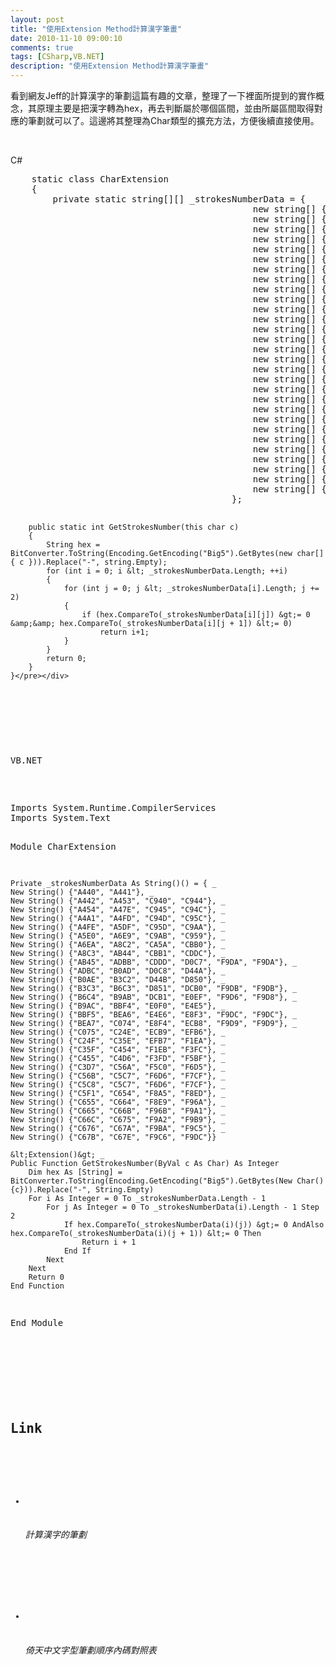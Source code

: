 ```yaml
---
layout: post
title: "使用Extension Method計算漢字筆畫"
date: 2010-11-10 09:00:10
comments: true
tags: [CSharp,VB.NET]
description: "使用Extension Method計算漢字筆畫"
---
```

<p>看到網友Jeff的計算漢字的筆劃這篇有趣的文章，整理了一下裡面所提到的實作概念，其原理主要是把漢字轉為hex，再去判斷屬於哪個區間，並由所屬區間取得對應的筆劃就可以了。這邊將其整理為Char類型的擴充方法，方便後續直接使用。</p>  <p> </p>  <p>C#</p>  <div class="wlWriterSmartContent" id="scid:812469c5-0cb0-4c63-8c15-c81123a09de7:f16cb0a0-454f-4922-a813-62dd4695c24a" style="padding-right: 0px; display: inline; padding-left: 0px; float: none; padding-bottom: 0px; margin: 0px; padding-top: 0px"><pre name="code" class="c#">    static class CharExtension
    {
        private static string[][] _strokesNumberData = { 
                                              new string[] { "A440", "A441" } ,                                   //1 
                                              new string[] { "A442", "A453","C940", "C944"} ,                     //2 
                                              new string[] { "A454", "A47E","C945", "C94C"} ,                     //3 
                                              new string[] { "A4A1", "A4FD","C94D", "C95C"} ,                     //4 
                                              new string[] { "A4FE", "A5DF","C95D", "C9AA"} ,                     //5 
                                              new string[] { "A5E0", "A6E9","C9AB", "C959"} ,                     //6 
                                              new string[] { "A6EA", "A8C2","CA5A", "CBB0"} ,                     //7 
                                              new string[] { "A8C3", "AB44","CBB1", "CDDC"} ,                     //8 
                                              new string[] { "AB45", "ADBB","CDDD", "D0C7","F9DA","F9DA"} ,       //9 
                                              new string[] { "ADBC", "B0AD","D0C8", "D44A"} ,                     //10
                                              new string[] { "B0AE", "B3C2","D44B", "D850"} ,                     //11
                                              new string[] { "B3C3", "B6C3","D851", "DCB0","F9DB","F9DB"} ,       //12
                                              new string[] { "B6C4", "B9AB","DCB1", "E0EF","F9D6","F9D8"} ,       //13
                                              new string[] { "B9AC", "BBF4","E0F0", "E4E5"} ,                     //14
                                              new string[] { "BBF5", "BEA6","E4E6", "E8F3","F9DC","F9DC"} ,       //15
                                              new string[] { "BEA7", "C074","E8F4", "ECB8","F9D9","F9D9"} ,       //16
                                              new string[] { "C075", "C24E","ECB9", "EFB6"} ,                     //17
                                              new string[] { "C24F", "C35E","EFB7", "F1EA"} ,                     //18
                                              new string[] { "C35F", "C454","F1EB", "F3FC"} ,                     //19
                                              new string[] { "C455", "C4D6","F3FD", "F5BF"} ,                     //20
                                              new string[] { "C3D7", "C56A","F5C0", "F6D5"} ,                     //21
                                              new string[] { "C56B", "C5C7","F6D6", "F7CF"} ,                     //22
                                              new string[] { "C5C8", "C5C7","F6D6", "F7CF"} ,                     //23
                                              new string[] { "C5F1", "C654","F8A5", "F8ED"} ,                     //24
                                              new string[] { "C655", "C664","F8E9", "F96A"} ,                     //25
                                              new string[] { "C665", "C66B","F96B", "F9A1"} ,                     //26
                                              new string[] { "C66C", "C675","F9A2", "F9B9"} ,                     //27
                                              new string[] { "C676", "C67A","F9BA", "F9C5"} ,                     //28
                                              new string[] { "C67B", "C67E","F9C6", "F9DC"} ,                     //29
                                          };

        public static int GetStrokesNumber(this char c)
        {
            String hex = BitConverter.ToString(Encoding.GetEncoding("Big5").GetBytes(new char[] { c })).Replace("-", string.Empty);
            for (int i = 0; i &lt; _strokesNumberData.Length; ++i)
            {
                for (int j = 0; j &lt; _strokesNumberData[i].Length; j += 2)
                {
                    if (hex.CompareTo(_strokesNumberData[i][j]) &gt;= 0 &amp;&amp; hex.CompareTo(_strokesNumberData[i][j + 1]) &lt;= 0)
                        return i+1;
                }
            }
            return 0;
        }
    }</pre></div>

<p> </p>

<p>VB.NET</p>

<div class="wlWriterSmartContent" id="scid:812469c5-0cb0-4c63-8c15-c81123a09de7:18559b93-64a5-48d1-a9d8-28cb7d591f0c" style="padding-right: 0px; display: inline; padding-left: 0px; float: none; padding-bottom: 0px; margin: 0px; padding-top: 0px"><pre name="code" class="vb">Imports System.Runtime.CompilerServices
Imports System.Text

Module CharExtension

    Private _strokesNumberData As String()() = { _
    New String() {"A440", "A441"}, _
    New String() {"A442", "A453", "C940", "C944"}, _
    New String() {"A454", "A47E", "C945", "C94C"}, _
    New String() {"A4A1", "A4FD", "C94D", "C95C"}, _
    New String() {"A4FE", "A5DF", "C95D", "C9AA"}, _
    New String() {"A5E0", "A6E9", "C9AB", "C959"}, _
    New String() {"A6EA", "A8C2", "CA5A", "CBB0"}, _
    New String() {"A8C3", "AB44", "CBB1", "CDDC"}, _
    New String() {"AB45", "ADBB", "CDDD", "D0C7", "F9DA", "F9DA"}, _
    New String() {"ADBC", "B0AD", "D0C8", "D44A"}, _
    New String() {"B0AE", "B3C2", "D44B", "D850"}, _
    New String() {"B3C3", "B6C3", "D851", "DCB0", "F9DB", "F9DB"}, _
    New String() {"B6C4", "B9AB", "DCB1", "E0EF", "F9D6", "F9D8"}, _
    New String() {"B9AC", "BBF4", "E0F0", "E4E5"}, _
    New String() {"BBF5", "BEA6", "E4E6", "E8F3", "F9DC", "F9DC"}, _
    New String() {"BEA7", "C074", "E8F4", "ECB8", "F9D9", "F9D9"}, _
    New String() {"C075", "C24E", "ECB9", "EFB6"}, _
    New String() {"C24F", "C35E", "EFB7", "F1EA"}, _
    New String() {"C35F", "C454", "F1EB", "F3FC"}, _
    New String() {"C455", "C4D6", "F3FD", "F5BF"}, _
    New String() {"C3D7", "C56A", "F5C0", "F6D5"}, _
    New String() {"C56B", "C5C7", "F6D6", "F7CF"}, _
    New String() {"C5C8", "C5C7", "F6D6", "F7CF"}, _
    New String() {"C5F1", "C654", "F8A5", "F8ED"}, _
    New String() {"C655", "C664", "F8E9", "F96A"}, _
    New String() {"C665", "C66B", "F96B", "F9A1"}, _
    New String() {"C66C", "C675", "F9A2", "F9B9"}, _
    New String() {"C676", "C67A", "F9BA", "F9C5"}, _
    New String() {"C67B", "C67E", "F9C6", "F9DC"}}

    &lt;Extension()&gt; _
    Public Function GetStrokesNumber(ByVal c As Char) As Integer
        Dim hex As [String] = BitConverter.ToString(Encoding.GetEncoding("Big5").GetBytes(New Char() {c})).Replace("-", String.Empty)
        For i As Integer = 0 To _strokesNumberData.Length - 1
            For j As Integer = 0 To _strokesNumberData(i).Length - 1 Step 2
                If hex.CompareTo(_strokesNumberData(i)(j)) &gt;= 0 AndAlso hex.CompareTo(_strokesNumberData(i)(j + 1)) &lt;= 0 Then
                    Return i + 1
                End If
            Next
        Next
        Return 0
    End Function
End Module</pre></div>

<p> </p>

<h2>Link</h2>

<ul>
  <li>
    <h6>計算漢字的筆劃</h6>
  </li>

  <li>
    <h6>倚天中文字型筆劃順序內碼對照表</h6>
  </li>
</ul>